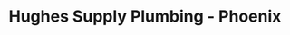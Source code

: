 ---
title: "Hughes Supply Plumbing - Phoenix"
url: /phoenix/hughes-supply-plumbing-phoenix/
shop: Großhandel
---